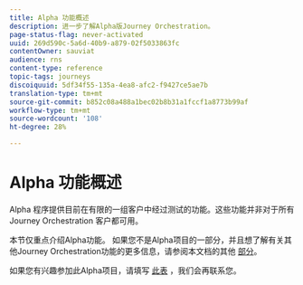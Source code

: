 ```yaml
---
title: Alpha 功能概述
description: 进一步了解Alpha版Journey Orchestration。
page-status-flag: never-activated
uuid: 269d590c-5a6d-40b9-a879-02f5033863fc
contentOwner: sauviat
audience: rns
content-type: reference
topic-tags: journeys
discoiquuid: 5df34f55-135a-4ea8-afc2-f9427ce5ae7b
translation-type: tm+mt
source-git-commit: b852c08a488a1bec02b8b31a1fccf1a8773b99af
workflow-type: tm+mt
source-wordcount: '108'
ht-degree: 28%

---
```



# Alpha 功能概述

Alpha 程序提供目前在有限的一组客户中经过测试的功能。这些功能并非对于所有 Journey Orchestration 客户都可用。

本节仅重点介绍Alpha功能。 如果您不是Alpha项目的一部分，并且想了解有关其他Journey Orchestration功能的更多信息，请参阅本文档的其他 [部分](../../journey-orchestration-home.md)。

如果您有兴趣参加此Alpha项目，请填写 [此表](https://forms.office.com/Pages/ResponsePage.aspx?id=Wht7-jR7h0OUrtLBeN7O4RuhNDklrkhHrsBisppjRThURDJTTUxWSTBJQU1OSTBTVjMwUDRIQURDNS4u) ，我们会再联系您。


